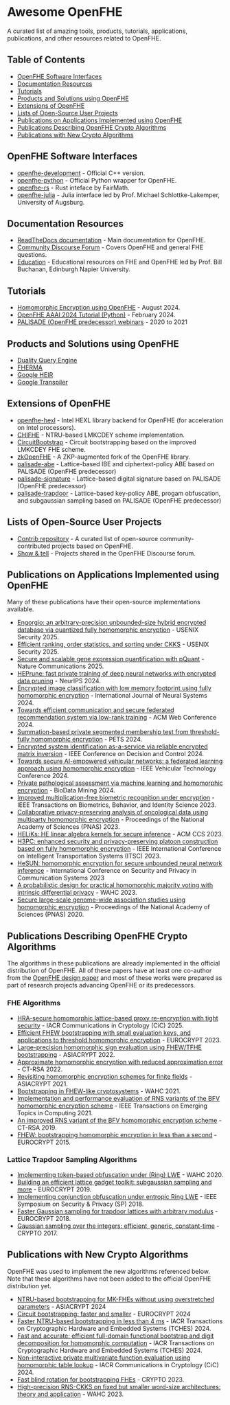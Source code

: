 # Awesome OpenFHE

A curated list of amazing tools, products, tutorials, applications, publications, and other resources related to OpenFHE.

## Table of Contents

* [OpenFHE Software Interfaces](#openfhe-software-interfaces)
* [Documentation Resources](#documentation-resources)
* [Tutorials](#tutorials)
* [Products and Solutions using OpenFHE](#products-and-solutions-using-openfhe)
* [Extensions of OpenFHE](#extensions-of-openfhe)
* [Lists of Open-Source User Projects](#lists-of-open-source-user-projects)
* [Publications on Applications Implemented using OpenFHE](#publications-on-applications-implemented-using-openfhe)
* [Publications Describing OpenFHE Crypto Algorithms](#publications-describing-openfhe-crypto-algorithms)
* [Publications with New Crypto Algorithms](#publications-with-new-crypto-algorithms)

## OpenFHE Software Interfaces

* [openfhe-development](https://github.com/openfheorg/openfhe-development) - Official C++ version.
* [openfhe-python](https://github.com/openfheorg/openfhe-python) - Official Python wrapper for OpenFHE.
* [openfhe-rs](https://github.com/fairmath/openfhe-rs) - Rust inteface by FairMath.
* [openfhe-julia](https://github.com/hpsc-lab/openfhe-julia) - Julia interface led by Prof. Michael Schlottke-Lakemper, University of Augsburg.

## Documentation Resources

* [ReadTheDocs documentation](https://openfhe-development.readthedocs.io/en/latest/) - Main documentation for OpenFHE.
* [Community Discourse Forum](https://openfhe.discourse.group/) - Covers OpenFHE and general FHE questions.
* [Education](https://github.com/openfheorg/education) - Educational resources on FHE and OpenFHE led by Prof. Bill Buchanan, Edinburgh Napier University.

## Tutorials

* [Homomorphic Encryption using OpenFHE](https://www.youtube.com/watch?v=1aeasUAoUAA) - August 2024.
* [OpenFHE AAAI 2024 Tutorial (Python)](https://github.com/openfheorg/aaai-2024-lab-materials) - February 2024.
* [PALISADE (OpenFHE predecessor) webinars](https://openfhe.org/webinars/) - 2020 to 2021

## Products and Solutions using OpenFHE

* [Duality Query Engine](https://dualitytech.com/platform/duality-query/)
* [FHERMA](https://fherma.io/)
* [Google HEIR](https://github.com/google/heir)
* [Google Transpiler](https://github.com/google/fully-homomorphic-encryption)

## Extensions of OpenFHE

* [openfhe-hexl](https://github.com/openfheorg/openfhe-hexl) - Intel HEXL library backend for OpenFHE (for acceleration on Intel processors).
* [CHIFHE](https://github.com/SKLC-FHE/CHIFHE) - NTRU-based LMKCDEY scheme implementation.
* [CircuitBootstrap](https://github.com/LightFHE/CircuitBootstrap) - Circuit bootstrapping based on the improved LMKCDEY FHE scheme.
* [zkOpenFHE](https://github.com/zkFHE/zkOpenFHE) - A ZKP-augmented fork of the OpenFHE library.
* [palisade-abe](https://gitlab.com/palisade/palisade-abe) - Lattice-based IBE and ciphertext-policy ABE based on PALISADE (OpenFHE predecessor)
* [palisade-signature](https://gitlab.com/palisade/palisade-signature) - Lattice-based digital signature based on PALISADE (OpenFHE predecessor)
* [palisade-trapdoor](https://gitlab.com/palisade/palisade-trapdoor) - Lattice-based key-policy ABE, progam obfuscation, and subgaussian sampling based on PALISADE (OpenFHE predecessor)

## Lists of Open-Source User Projects

* [Contrib repository](https://github.com/openfheorg/contrib) - A curated list of open-source community-contributed projects based on OpenFHE.
* [Show & tell](https://openfhe.discourse.group/c/application/5) - Projects shared in the OpenFHE Discourse forum.

## Publications on Applications Implemented using OpenFHE

Many of these publications have their open-source implementations available.

* [Engorgio: an arbitrary-precision unbounded-size hybrid encrypted database via quantized fully homomorphic encryption](https://eprint.iacr.org/2025/198) - USENIX Security 2025.
* [Efficient ranking, order statistics, and sorting under CKKS](https://arxiv.org/abs/2412.15126) - USENIX Security 2025.
* [Secure and scalable gene expression quantification with pQuant](https://www.nature.com/articles/s41467-025-57393-6) - Nature Communications 2025.
* [HEPrune: fast private training of deep neural networks with encrypted data pruning](https://proceedings.neurips.cc/paper_files/paper/2024/file/5b26b9e634ba10f6c51c6db7365c4c28-Paper-Conference.pdf) - NeurIPS 2024.
* [Encrypted image classification with low memory footprint using fully homomorphic encryption](https://eprint.iacr.org/2024/460) - International Journal of Neural Systems 2024.
* [Towards efficient communication and secure federated recommendation system via low-rank training](https://arxiv.org/abs/2401.03748) - ACM Web Conference 2024.
* [Summation-based private segmented membership test from threshold-fully homomorphic encryption](https://eprint.iacr.org/2024/753) - PETS 2024.
* [Encrypted system identification as-a-service via reliable encrypted matrix inversion](https://ieeexplore.ieee.org/document/10886076) - IEEE Conference on Decision and Control 2024.
* [Towards secure AI-empowered vehicular networks: a federated learning approach using homomorphic encryption](https://ieeexplore.ieee.org/document/10757744) - IEEE Vehicular Technology Conference 2024.
* [Private pathological assessment via machine learning and homomorphic encryption](https://doi.org/10.1186/s13040-024-00379-9) - BioData Mining 2024. 
* [Improved multiplication-free biometric recognition under encryption](https://doi.org/10.1109/TBIOM.2023.3340306) - IEEE Transactions on Biometrics, Behavior, and Identity Science 2023.
* [Collaborative privacy-preserving analysis of oncological data using multiparty homomorphic encryption](https://www.pnas.org/doi/10.1073/pnas.2304415120) - Proceedings of the National Academy of Sciences (PNAS) 2023.
* [HELiKs: HE linear algebra kernels for secure inference](https://dl.acm.org/doi/10.1145/3576915.3623136) - ACM CCS 2023.
* [H3PC: enhanced security and privacy-preserving platoon construction based on fully homomorphic encryption](https://doi.org/10.1109/ITSC57777.2023.10422518) - IEEE International Conference on Intelligent Transportation Systems (ITSC) 2023.
* [HeSUN: homomorphic encryption for secure unbounded neural network inference](https://link.springer.com/chapter/10.1007/978-3-031-64948-6_21) - International Conference on Security and Privacy in Communication Systems 2023
* [A probabilistic design for practical homomorphic majority voting with intrinsic differential privacy](https://doi.org/10.1145/3605759.3625258) - WAHC 2023.
* [Secure large-scale genome-wide association studies using homomorphic encryption](https://www.pnas.org/doi/full/10.1073/pnas.1918257117) - Proceedings of the National Academy of Sciences (PNAS) 2020.

## Publications Describing OpenFHE Crypto Algorithms

The algorithms in these publications are already implemented in the official distribution of OpenFHE. All of these papers have at least one co-author from the [OpenFHE design paper](https://eprint.iacr.org/2022/915) and most of these works were prepared as part of research projects advancing OpenFHE or its predecessors.

### FHE Algorithms
* [HRA-secure homomorphic lattice-based proxy re-encryption with tight security](https://eprint.iacr.org/2024/681) - IACR Communications in Cryptology (CiC) 2025.
* [Efficient FHEW bootstrapping with small evaluation keys, and applications to threshold homomorphic encryption](https://eprint.iacr.org/2022/198) - EUROCRYPT 2023.
* [Large-precision homomorphic sign evaluation using FHEW/TFHE bootstrapping](https://eprint.iacr.org/2021/1337) - ASIACRYPT 2022.
* [Approximate homomorphic encryption with reduced approximation error](https://eprint.iacr.org/2020/1118) - CT-RSA 2022.
* [Revisiting homomorphic encryption schemes for finite fields](https://eprint.iacr.org/2021/204) - ASIACRYPT 2021.
* [Bootstrapping in FHEW-like cryptosystems](https://eprint.iacr.org/2020/086) - WAHC 2021.
* [Implementation and performance evaluation of RNS variants of the BFV homomorphic encryption scheme](https://eprint.iacr.org/2018/589) - IEEE Transactions on Emerging Topics in Computing 2021.
* [An improved RNS variant of the BFV homomorphic encryption scheme](https://eprint.iacr.org/2018/117) - CT-RSA 2019.
* [FHEW: bootstrapping homomorphic encryption in less than a second](https://eprint.iacr.org/2014/816) - EUROCRYPT 2015.

### Lattice Trapdoor Sampling Algorithms
* [Implementing token-based obfuscation under (Ring) LWE](https://eprint.iacr.org/2018/1222) - WAHC 2020.
* [Building an efficient lattice gadget toolkit: subgaussian sampling and more](https://eprint.iacr.org/2018/946) - EUROCRYPT 2019.
* [Implementing conjunction obfuscation under entropic Ring LWE](https://eprint.iacr.org/2017/844) - IEEE Symposium on Security & Privacy (SP) 2018.
* [Faster Gaussian sampling for trapdoor lattices with arbitrary modulus](https://eprint.iacr.org/2017/308) - EUROCRYPT 2018.
* [Gaussian sampling over the integers: efficient, generic, constant-time](https://eprint.iacr.org/2017/259) - CRYPTO 2017.

## Publications with New Crypto Algorithms

OpenFHE was used to implement the new algorithms referenced below. Note that these algorithms have not been added to the official OpenFHE distribution yet.

* [NTRU-based bootstrapping for MK-FHEs without using overstretched parameters](https://eprint.iacr.org/2024/1898) - ASIACRYPT 2024
* [Circuit bootstrapping: faster and smaller](https://eprint.iacr.org/2024/323) - EUROCRYPT 2024
* [Faster NTRU-based bootstrapping in less than 4 ms](https://tches.iacr.org/index.php/TCHES/article/view/11683/11203) - IACR Transactions on Cryptographic Hardware and Embedded Systems (TCHES) 2024.
* [Fast and accurate: efficient full-domain functional bootstrap and digit decomposition for homomorphic computation](https://tches.iacr.org/index.php/TCHES/article/view/11263/10805) -  IACR Transactions on Cryptographic Hardware and Embedded Systems (TCHES) 2024.
* [Non-interactive private multivariate function evaluation using homomorphic table lookup](https://cic.iacr.org/p/1/3/19/pdf) - IACR Communications in Cryptology (CiC) 2024.
* [Fast blind rotation for bootstrapping FHEs](https://eprint.iacr.org/2023/1564) - CRYPTO 2023.
* [High-precision RNS-CKKS on fixed but smaller word-size architectures: theory and application](https://eprint.iacr.org/2023/1462) - WAHC 2023.

